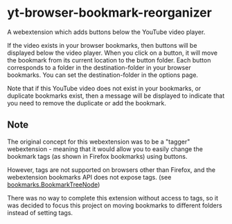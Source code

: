 # yt-browser-bookmark-reorganizer

A webextension which adds buttons below the YouTube video player.

If the video exists in your browser bookmarks, then buttons will be displayed below the video player.
When you click on a button, it will move the bookmark from its current location to the button folder.
Each button corresponds to a folder in the destination-folder in your browser bookmarks.
You can set the destination-folder in the options page.

Note that if this YouTube video does not exist in your bookmarks, or duplicate bookmarks exist,
then a message will be displayed to indicate that you need to remove the duplicate or add the bookmark.

## Note

The original concept for this webextension was to be a "tagger" webextension - meaning that it
would allow you to easily change the bookmark tags (as shown in Firefox bookmarks) using buttons.

However, tags are not supported on browsers other than Firefox, and the webextension bookmarks API
does not expose tags. (see [bookmarks.BookmarkTreeNode](https://developer.mozilla.org/en-US/docs/Mozilla/Add-ons/WebExtensions/API/bookmarks/BookmarkTreeNode))

There was no way to complete this extension without access to tags, so it was decided to focus this
project on moving bookmarks to different folders instead of setting tags.

